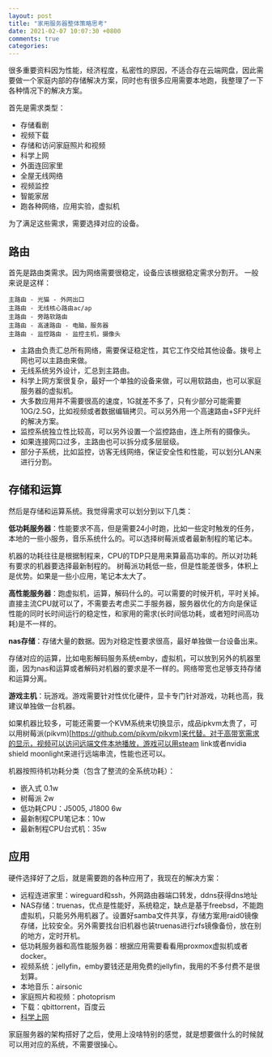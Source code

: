 ```yaml
---
layout: post
title: "家用服务器整体策略思考"
date: 2021-02-07 10:07:30 +0800
comments: true
categories:
---
```


很多重要资料因为性能，经济程度，私密性的原因，不适合存在云端网盘，因此需要做一个家庭内部的存储解决方案，同时也有很多应用需要本地跑，我整理了一下各种情况下的解决方案。

首先是需求类型：

- 存储看剧
- 视频下载
- 存储和访问家庭照片和视频
- 科学上网
- 外面连回家里
- 全屋无线网络
- 视频监控
- 智能家居
- 跑各种网络，应用实验，虚拟机

为了满足这些需求，需要选择对应的设备。

## 路由

首先是路由类需求。因为网络需要很稳定，设备应该根据稳定需求分割开。
一般来说是这样：

```
主路由 - 光猫 - 外网出口
主路由 - 无线核心路由ac/ap
主路由 - 旁路软路由
主路由 - 高速路由 - 电脑，服务器
主路由 - 监控路由 - 监控主机，摄像头
```

- 主路由负责汇总所有网络，需要保证稳定性，其它工作交给其他设备。拨号上网也可以主路由来做。
- 无线系统另外设计，汇总到主路由。
- 科学上网方案很复杂，最好一个单独的设备来做，可以用软路由，也可以家庭服务器的虚拟机。
- 大多数应用并不需要很高的速度，1G就差不多了，只有少部分可能需要10G/2.5G，比如视频或者数据编辑拷贝。可以另外用一个高速路由+SFP光纤的解决方案。
- 监控系统独立性比较高，可以另外设置一个监控路由，连上所有的摄像头。
- 如果连接网口过多，主路由也可以拆分成多层层级。
- 部分子系统，比如监控，访客无线网络，保证安全性和性能，可以划分LAN来进行分割。

## 存储和运算

然后是存储和运算系统。我觉得需求可以划分到以下几类：

**低功耗服务器**：性能要求不高，但是需要24小时跑，比如一些定时触发的任务，本地的一些小服务，音乐系统什么的。可以选择树莓派或者最新制程的笔记本。

机器的功耗往往是根据制程来，CPU的TDP只是用来算最高功率的。所以对功耗有要求的机器要选择最新制程的。
树莓派功耗低一些，但是性能差很多，体积上是优势。如果是一些小应用，笔记本太大了。

**高性能服务器**：跑虚拟机，运算，解码什么的。可以需要的时候开机，平时关掉。直接主流CPU就可以了，不需要去考虑买二手服务器，服务器优化的方向是保证性能的同时长时间运行的稳定性，和家用的需求(长时间低功耗，或者短时间高功耗)是不一样的。

**nas存储**：存储大量的数据。因为对稳定性要求很高，最好单独做一台设备出来。

存储对应的运算，比如电影解码服务系统emby，虚拟机，可以放到另外的机器里面，因为nas和运算或者解码对机器的要求是不一样的。网络带宽也足够支持存储和运算分离。

**游戏主机**：玩游戏。游戏需要针对性优化硬件，显卡专门针对游戏，功耗也高，我建议单独做一台机器。


如果机器比较多，可能还需要一个KVM系统来切换显示，成品ipkvm太贵了，可以用树莓派(pikvm)[https://github.com/pikvm/pikvm]来代替。对于高带宽需求的显示，视频可以访问远端文件本地播放，游戏可以用steam link或者nvidia shield moonlight来进行远端串流，性能也还可以。


机器按照待机功耗分类（包含了整流的全系统功耗）：

- 嵌入式 0.1w
- 树莓派 2w
- 低功耗CPU：J5005, J1800 6w
- 最新制程CPU笔记本：10w
- 最新制程CPU台式机：35w

## 应用

硬件选择好了之后，就是需要跑的各种应用了，我现在的解决方案：

- 远程连进家里：wireguard和ssh，外网路由器端口转发，ddns获得dns地址
- NAS存储：truenas，优点是性能好，系统稳定，缺点是基于freebsd，不能跑虚拟机，只能另外用机器了。设置好samba文件共享，存储方案用raid0镜像存储，比较安全。另外需要找台旧机器也装truenas进行zfs镜像备份，放在别的地方，定时开机。
- 低功耗服务器和高性能服务器：根据应用需要看看用proxmox虚拟机或者docker。
- 视频系统：jellyfin，emby要钱还是用免费的jellyfin，我用的不多付费不是很划算。
- 本地音乐：airsonic
- 家庭照片和视频：photoprism
- 下载：qbittorrent，百度云
- [科学上网](http://blog.linjunhalida.com/blog/low-network-cross-gfw/)


家庭服务器的架构搭好了之后，使用上没啥特别的感觉，就是想要做什么的时候就可以用对应的系统，不需要很操心。
